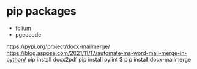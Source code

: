 # pip packages

- folium
- pgeocode


https://pypi.org/project/docx-mailmerge/
https://blog.aspose.com/2021/11/17/automate-ms-word-mail-merge-in-python/
pip install docx2pdf
pip install pylint
$ pip install docx-mailmerge

